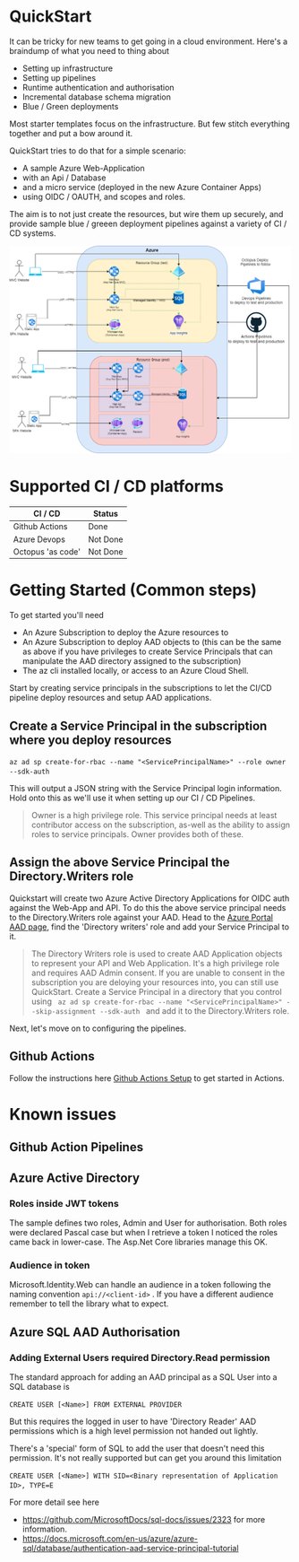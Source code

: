 # QuickStart
It can be tricky for new teams to get going in a cloud environment. Here's a braindump of what you need to thing about

- Setting up infrastructure
- Setting up pipelines
- Runtime authentication and authorisation
- Incremental database schema migration
- Blue / Green deployments

Most starter templates focus on the infrastructure. But few stitch everything together and put a bow around it.

QuickStart tries to do that for a simple scenario: 
 - A sample Azure Web-Application 
 - with an Api / Database
 - and a micro service (deployed in the new Azure Container Apps)
 - using OIDC / OAUTH, and scopes and roles. 
 
 The aim is to not just create the resources, but wire them up securely, and provide sample blue / greeen deployment pipelines against a variety of CI / CD systems.

![Deployed resources in Azure](/QuickStart.png "Azure Deployment")

# Supported CI / CD platforms
| CI / CD | Status|
|---|---| 
| Github Actions | Done|
| Azure Devops | Not Done |
| Octopus 'as code' | Not Done | 

# Getting Started (Common steps)

To get started you'll need 

- An Azure Subscription to deploy the Azure resources to
- An Azure Subscription to deploy AAD objects to (this can be the same as above if you have privileges to create Service Principals that can manipulate the AAD directory assigned to the subscription)
- The az cli installed locally, or access to an Azure Cloud Shell.

Start by creating service principals in the subscriptions to let the CI/CD pipeline deploy resources and setup AAD applications.

## Create a Service Principal in the subscription where you deploy resources

``` az ad sp create-for-rbac --name "<ServicePrincipalName>" --role owner --sdk-auth ```

This will output a JSON string with the Service Principal login information. Hold onto this as we'll use it when setting up our CI / CD Pipelines.

> Owner is a high privilege role. This service principal needs at least contributor access on the subscription, as-well as the ability to assign roles to service principals. Owner provides both of these.

## Assign the above Service Principal the Directory.Writers role

Quickstart will create two Azure Active Directory Applications for OIDC auth against the Web-App and API. To do this the above service principal needs to the Directory.Writers role against your AAD. Head to the [Azure Portal AAD page](https://ms.portal.azure.com/#blade/Microsoft_AAD_IAM/ActiveDirectoryMenuBlade/RolesAndAdministrators), find the 'Directory writers' role and add your Service Principal to it. 

> The Directory Writers role is used to create AAD Application objects to represent your API and Web Application. It's a high privilege role and requires AAD Admin consent. If you are unable to consent in the subscription you are deloying your resources into, you can still use QuickStart. Create a Service Principal in a directory that you control using ```  az ad sp create-for-rbac --name "<ServicePrincipalName>" --skip-assignment --sdk-auth  ``` and add it to the Directory.Writers role.

Next, let's move on to configuring the pipelines.

## Github Actions

Follow the instructions here [Github Actions Setup](./docs/actions-setup.md) to get started in Actions.

# Known issues

## Github Action Pipelines

## Azure Active Directory

### Roles inside JWT tokens
The sample defines two roles, Admin and User for authorisation. Both roles were declared Pascal case but when I retrieve a token I noticed the roles came back in lower-case. The Asp.Net Core libraries manage this OK.

### Audience in token
Microsoft.Identity.Web can handle an audience in a token following the naming convention ``` api://<client-id> ``` . If you have a different audience remember to tell the library what to expect.

## Azure SQL AAD Authorisation

### Adding External Users required Directory.Read permission
The standard approach for adding an AAD principal as a SQL User into a SQL database is 

``` CREATE USER [<Name>] FROM EXTERNAL PROVIDER ``` 

But this requires the logged in user to have 'Directory Reader' AAD permissions which is a high level permission not handed out lightly.

There's a 'special' form of SQL to add the user that doesn't need this permission. It's not really supported but can get you around this limitation

``` CREATE USER [<Name>] WITH SID=<Binary representation of Application ID>, TYPE=E ```

For more detail see here

- https://github.com/MicrosoftDocs/sql-docs/issues/2323 for more information.
- https://docs.microsoft.com/en-us/azure/azure-sql/database/authentication-aad-service-principal-tutorial
